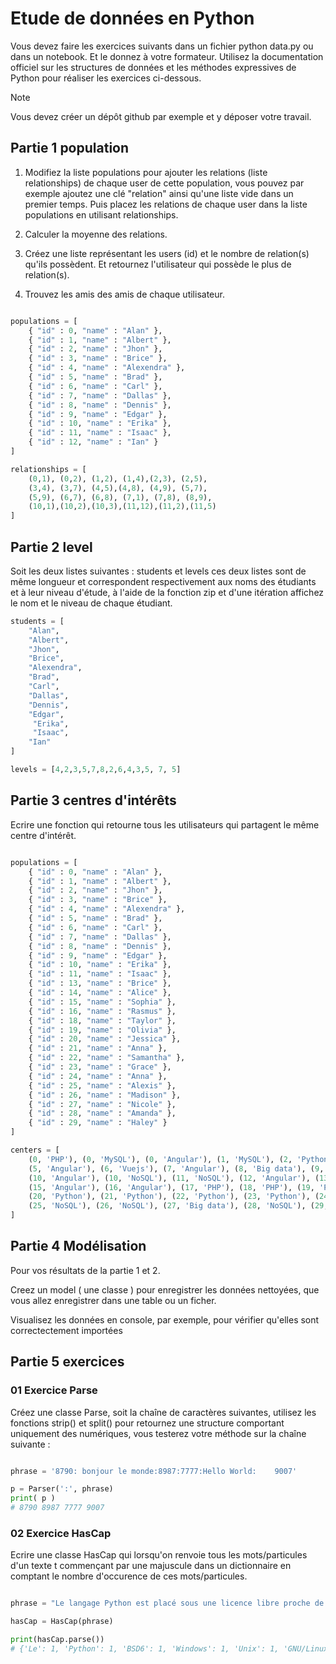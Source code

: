 # Etude de données en Python

Vous devez faire les exercices suivants dans un fichier python data.py ou dans un notebook. Et le donnez à votre formateur. Utilisez la documentation officiel sur les structures de données et les méthodes expressives de Python pour réaliser les exercices ci-dessous.

>[!NOTE]
>Vous devez créer un dépôt github par exemple et y déposer votre travail.



## Partie 1 population

1. Modifiez la liste populations pour ajouter les relations (liste relationships) de chaque user de cette population, vous pouvez par exemple ajoutez une clé "relation" ainsi qu'une liste vide dans un premier temps. Puis placez les relations de chaque user dans la liste populations en utilisant relationships.

1. Calculer la moyenne des relations.

1. Créez une liste représentant les users (id) et le nombre de relation(s) qu'ils possèdent. Et retournez l'utilisateur qui possède le plus de relation(s).

1. Trouvez les amis des amis de chaque utilisateur. 


```python

populations = [
    { "id" : 0, "name" : "Alan" },
    { "id" : 1, "name" : "Albert" },
    { "id" : 2, "name" : "Jhon" },
    { "id" : 3, "name" : "Brice" },
    { "id" : 4, "name" : "Alexendra" },
    { "id" : 5, "name" : "Brad" },
    { "id" : 6, "name" : "Carl" },
    { "id" : 7, "name" : "Dallas" },
    { "id" : 8, "name" : "Dennis" },
    { "id" : 9, "name" : "Edgar" },
    { "id" : 10, "name" : "Erika" },
    { "id" : 11, "name" : "Isaac" },
    { "id" : 12, "name" : "Ian" }
]

relationships = [
    (0,1), (0,2), (1,2), (1,4),(2,3), (2,5),
    (3,4), (3,7), (4,5),(4,8), (4,9), (5,7),
    (5,9), (6,7), (6,8), (7,1), (7,8), (8,9),
    (10,1),(10,2),(10,3),(11,12),(11,2),(11,5)
]
```

## Partie 2 level 

Soit les deux listes suivantes : students et levels ces deux listes sont de même longueur et correspondent respectivement aux noms des étudiants et à leur niveau d'étude, à l'aide de la fonction zip et d'une itération affichez le nom et le niveau de chaque étudiant.

```python
students = [
    "Alan",
    "Albert",
    "Jhon",
    "Brice",
    "Alexendra",
    "Brad",
    "Carl",
    "Dallas",
    "Dennis",
    "Edgar",
     "Erika",
     "Isaac",
    "Ian" 
]

levels = [4,2,3,5,7,8,2,6,4,3,5, 7, 5]
```

## Partie 3 centres d'intérêts

Ecrire une fonction qui retourne tous les utilisateurs qui partagent le même centre d'intérêt.

```python

populations = [
    { "id" : 0, "name" : "Alan" },
    { "id" : 1, "name" : "Albert" },
    { "id" : 2, "name" : "Jhon" },
    { "id" : 3, "name" : "Brice" },
    { "id" : 4, "name" : "Alexendra" },
    { "id" : 5, "name" : "Brad" },
    { "id" : 6, "name" : "Carl" },
    { "id" : 7, "name" : "Dallas" },
    { "id" : 8, "name" : "Dennis" },
    { "id" : 9, "name" : "Edgar" },
    { "id" : 10, "name" : "Erika" },
    { "id" : 11, "name" : "Isaac" },
    { "id" : 13, "name" : "Brice" },
    { "id" : 14, "name" : "Alice" },
    { "id" : 15, "name" : "Sophia" },
    { "id" : 16, "name" : "Rasmus" },
    { "id" : 18, "name" : "Taylor" },
    { "id" : 19, "name" : "Olivia" },
    { "id" : 20, "name" : "Jessica" },
    { "id" : 21, "name" : "Anna" },
    { "id" : 22, "name" : "Samantha" },
    { "id" : 23, "name" : "Grace" },
    { "id" : 24, "name" : "Anna" },
    { "id" : 25, "name" : "Alexis" },
    { "id" : 26, "name" : "Madison" },
    { "id" : 27, "name" : "Nicole" },
    { "id" : 28, "name" : "Amanda" },
    { "id" : 29, "name" : "Haley" }  
]

centers = [
    (0, 'PHP'), (0, 'MySQL'), (0, 'Angular'), (1, 'MySQL'), (2, 'Python'), (3, 'PHP'), (4, 'PHP'), 
    (5, 'Angular'), (6, 'Vuejs'), (7, 'Angular'), (8, 'Big data'), (9, 'PHP'), 
    (10, 'Angular'), (10, 'NoSQL'), (11, 'NoSQL'), (12, 'Angular'), (13, 'Angular'), (14, 'Angular'), 
    (15, 'Angular'), (16, 'Angular'), (17, 'PHP'), (18, 'PHP'), (19, 'PHP'), (19,'Angular'), (19, 'Python'),
    (20, 'Python'), (21, 'Python'), (22, 'Python'), (23, 'Python'), (24, 'PHP'), 
    (25, 'NoSQL'), (26, 'NoSQL'), (27, 'Big data'), (28, 'NoSQL'), (29, 'Angular'), (29, 'PHP'), (29,'Big data')
]
```

## Partie 4 Modélisation

Pour vos résultats de la partie 1 et 2. 

Creez un model ( une classe ) pour enregistrer les données nettoyées, que vous allez enregistrer dans une table ou un ficher.

Visualisez les données en console, par exemple, pour vérifier qu'elles sont correctectement importées

## Partie 5 exercices

### 01 Exercice Parse

Créez une classe Parse, soit la chaîne de caractères suivantes, utilisez les fonctions strip() et split() pour retournez une structure 
comportant uniquement des numériques, vous testerez votre méthode sur la chaîne suivante :

```python

phrase = '8790: bonjour le monde:8987:7777:Hello World:    9007' 

p = Parser(':', phrase)
print( p )
# 8790 8987 7777 9007
```

### 02 Exercice HasCap 

Ecrire une classe HasCap qui lorsqu'on renvoie tous les mots/particules d'un texte t commençant par une majuscule dans un dictionnaire en comptant le nombre d'occurence de ces mots/particules.

```python

phrase = "Le langage Python est placé sous une licence libre proche de la licence BSD6 et fonctionne sur la plupart des plates-formes informatiques, des smartphones aux ordinateurs centraux7, de Windows à Unix avec notamment GNU/Linux en passant par macOS, ou encore Android, iOS, et peut aussi être traduit en Java ou .NET. Il est conçu pour optimiser la productivité des programmeurs en offrant des outils de haut niveau et une syntaxe simple à utiliser."

hasCap = HasCap(phrase)

print(hasCap.parse())
# {'Le': 1, 'Python': 1, 'BSD6': 1, 'Windows': 1, 'Unix': 1, 'GNU/Linux': 1, 'Android,': 1, 'Java': 1, '.NET.': 1, 'Il': 1}
```